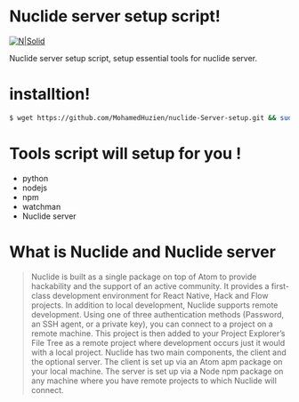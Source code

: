 # Nuclide server setup script!

[![N|Solid](https://nuclide.io/static/favicon.png)](https://nuclide.io) 

Nuclide server setup script, setup essential tools for nuclide server.

# installtion!

```sh
$ wget https://github.com/MohamedHuzien/nuclide-Server-setup.git && sudo sh Nuclide_server.sh
```

# Tools script will setup for you !

  - python
  - nodejs
  - npm
  - watchman
  - Nuclide server
  
#  What is Nuclide and Nuclide server
> Nuclide is built as a single package on top of Atom to provide hackability and the support of an active community.
It provides a first-class development environment for React Native, Hack and Flow projects.
> In addition to local development, Nuclide supports remote development. Using one of three authentication methods (Password, an SSH agent, or a private key), you can connect to a project on a remote machine. This project is then added to your Project Explorer’s File Tree as a remote project where development occurs just it would with a local project.
> Nuclide has two main components, the client and the optional server. The client is set up via an Atom apm package on your local machine. The server is set up via a Node npm package on any machine where you have remote projects to which Nuclide will connect.
